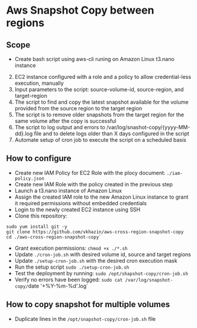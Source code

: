 # Aws Snapshot Copy between regions

## Scope

*  Create bash script using aws-cli runing on Amazon Linux t3.nano instance
2. EC2 instance configured with a role and a policy to allow credential-less execution, manually
3. Input parameters to the script: source-volume-id, source-region, and target-region
4. The script to find and copy the latest snapshot available for the volume provided from the source region to the target region
5. The script is to remove older snapshots from the target region for the same volume after the copy is successful
6. The script to log output and errors to /var/log/snashot-copy/{yyyy-MM-dd}.log file and to delete logs older than X days configured in the script
7. Automate setup of cron job to execute the script on a scheduled basis

## How to configure

*  Create new IAM Policy for EC2 Role with the plocy document: `./iam-policy.json`
*  Create new IAM Role with the policy created in the previous step
*  Launch a t3.nano instance of Amazon Linux
*  Assign the created IAM role to the new Amazon Linux instance to grant it required permissions without embedded credentials
*  Login to the newly created EC2 instance using SSH
*  Clone this repository:
```
sudo yum install git -y
git clone https://github.com/vkhazin/aws-cross-region-snapshot-copy
cd ./aws-cross-region-snapshot-copy`
```
*  Grant execution permissions: `chmod +x ./*.sh`
*  Update `./cron-job.sh` with desired volume id, source and target regions
*  Update `./setup-cron-job.sh` with the desired cron execution mask
*  Run the setup script `sudo ./setup-cron-job.sh`
*  Test the deployment by running: `sudo /opt/shapshot-copy/cron-job.sh`
*  Verify no errors have been logged: `sudo cat /var/log/snapshot-copy/`date '+%Y-%m-%d'.log`

## How to copy snapshot for multiple volumes

*  Duplicate lines in the `/opt/snapshot-copy/cron-job.sh` file